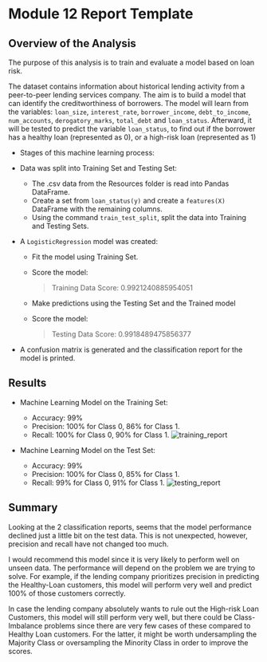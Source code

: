 # Module 12 Report Template

## Overview of the Analysis
The purpose of this analysis is to train and evaluate a model based on loan risk.

The dataset contains information about historical lending activity from a peer-to-peer lending services company. The aim is to build a model that can identify the creditworthiness of borrowers. 
The model will learn from the variables: `loan_size`, `interest_rate`, `borrower_income`, `debt_to_income`, `num_accounts`, `derogatory_marks`, `total_debt` and `loan_status`. Afterward, it will be tested to predict the variable `loan_status`, to find out if the borrower has a healthy loan (represented as 0), or a high-risk loan (represented as 1)

* Stages of this machine learning process: 
* Data was split into Training Set and Testing Set:
    - The .csv data from the Resources folder is read into Pandas DataFrame.
    - Create a set from `loan_status(y)` and create a `features(X)` DataFrame with the remaining columns.
    - Using the command `train_test_split`, split the data into Training and Testing Sets.
     
* A `LogisticRegression` model was created:
    - Fit the model using Training Set.
    - Score the model:
        > Training Data Score: 0.9921240885954051
        
    - Make predictions using the Testing Set and the Trained model
    - Score the model:
        > Testing Data Score: 0.9918489475856377  
        
* A confusion matrix is generated and the classification report for the model is printed. 

## Results

* Machine Learning Model on the Training Set:
  * Accuracy: 99%
  * Precision: 100% for Class 0, 86% for Class 1.
  * Recall: 100% for Class 0, 90% for Class 1.
![training_report](https://github.com/lmacciomaretto/credit-risk-classification/assets/126762600/3e13df47-635d-448f-b86f-5b1b6ddb901c)

* Machine Learning Model on the Test Set:
  * Accuracy: 99%
  * Precision: 100% for Class 0, 85% for Class 1.
  * Recall: 99% for Class 0, 91% for Class 1.
![testing_report](https://github.com/lmacciomaretto/credit-risk-classification/assets/126762600/dc806911-1f6e-4fce-ba10-18ba74f2a0c4)

## Summary
Looking at the 2 classification reports, seems that the model performance declined just a little bit on the test data. This is not unexpected, however, precision and recall have not changed too much. 

I would recommend this model since it is very likely to perform well on unseen data. The performance will depend on the problem we are trying to solve. For example, if the lending company prioritizes precision in predicting the Healthy-Loan customers, this model will perform very well and predict 100% of those customers correctly.

In case the lending company absolutely wants to rule out the High-risk Loan Customers, this model will still perform very well, but there could be Class-Imbalance problems since there are very few cases of these compared to Healthy Loan customers. For the latter, it might be worth undersampling the Majority Class or oversampling the Minority Class in order to improve the scores.
